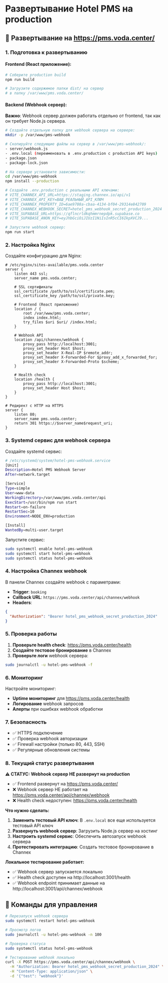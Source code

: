 # Развертывание Hotel PMS на production

## 🚀 Развертывание на https://pms.voda.center/

### 1. Подготовка к развертыванию

#### Frontend (React приложение):
```bash
# Соберите production build
npm run build

# Загрузите содержимое папки dist/ на сервер
# в папку /var/www/pms.voda.center/
```

#### Backend (Webhook сервер):

**Важно**: Webhook сервер должен работать отдельно от frontend, так как он требует Node.js сервера.

```bash
# Создайте отдельную папку для webhook сервера на сервере:
mkdir -p /var/www/pms-webhook

# Скопируйте следующие файлы на сервер в /var/www/pms-webhook/:
- server/webhook.js
- .env.local (переименовать в .env.production с production API keys)
- package.json
- package-lock.json

# На сервере установите зависимости:
cd /var/www/pms-webhook
npm install --production

# Создайте .env.production с реальными API ключами:
# VITE_CHANNEX_API_URL=https://staging.channex.io/api/v1
# VITE_CHANNEX_API_KEY=ВАШ_РЕАЛЬНЫЙ_API_КЛЮЧ
# VITE_CHANNEX_PROPERTY_ID=6ae9708a-cbaa-4134-bf04-29314e842709
# VITE_CHANNEX_WEBHOOK_SECRET=hotel_pms_webhook_secret_production_2024
# VITE_SUPABASE_URL=https://qflncrldkqhmmrnepdpk.supabase.co
# VITE_SUPABASE_ANON_KEY=eyJhbGciOiJIUzI1NiIsInR5cCI6IkpXVCJ9...

# Запустите webhook сервер:
npm run start
```

### 2. Настройка Nginx

Создайте конфигурацию для Nginx:

```nginx
# /etc/nginx/sites-available/pms.voda.center
server {
    listen 443 ssl;
    server_name pms.voda.center;
    
    # SSL сертификаты
    ssl_certificate /path/to/ssl/certificate.pem;
    ssl_certificate_key /path/to/ssl/private.key;
    
    # Frontend (React приложение)
    location / {
        root /var/www/pms.voda.center;
        index index.html;
        try_files $uri $uri/ /index.html;
    }
    
    # Webhook API
    location /api/channex/webhook {
        proxy_pass http://localhost:3001;
        proxy_set_header Host $host;
        proxy_set_header X-Real-IP $remote_addr;
        proxy_set_header X-Forwarded-For $proxy_add_x_forwarded_for;
        proxy_set_header X-Forwarded-Proto $scheme;
    }
    
    # Health check
    location /health {
        proxy_pass http://localhost:3001;
        proxy_set_header Host $host;
    }
}

# Редирект с HTTP на HTTPS
server {
    listen 80;
    server_name pms.voda.center;
    return 301 https://$server_name$request_uri;
}
```

### 3. Systemd сервис для webhook сервера

Создайте systemd сервис:

```bash
# /etc/systemd/system/hotel-pms-webhook.service
[Unit]
Description=Hotel PMS Webhook Server
After=network.target

[Service]
Type=simple
User=www-data
WorkingDirectory=/var/www/pms.voda.center/api
ExecStart=/usr/bin/npm run start
Restart=on-failure
RestartSec=10
Environment=NODE_ENV=production

[Install]
WantedBy=multi-user.target
```

Запустите сервис:
```bash
sudo systemctl enable hotel-pms-webhook
sudo systemctl start hotel-pms-webhook
sudo systemctl status hotel-pms-webhook
```

### 4. Настройка Channex webhook

В панели Channex создайте webhook с параметрами:

- **Trigger**: `booking`
- **Callback URL**: `https://pms.voda.center/api/channex/webhook`  
- **Headers**:
```json
{
  "Authorization": "Bearer hotel_pms_webhook_secret_production_2024"
}
```

### 5. Проверка работы

1. **Проверьте health check**: https://pms.voda.center/health
2. **Создайте тестовое бронирование** в Channex
3. **Проверьте логи** webhook сервера:
```bash
sudo journalctl -u hotel-pms-webhook -f
```

### 6. Мониторинг

Настройте мониторинг:
- **Uptime мониторинг** для https://pms.voda.center/health
- **Логирование** webhook запросов
- **Алерты** при ошибках webhook обработки

### 7. Безопасность

- ✅ HTTPS подключение
- ✅ Проверка webhook авторизации
- ✅ Firewall настройки (только 80, 443, SSH)
- ✅ Регулярные обновления системы

### 8. Текущий статус развертывания

**⚠️ СТАТУС: Webhook сервер НЕ развернут на production**

- ✅ Frontend развернут на https://pms.voda.center/
- ❌ Webhook сервер НЕ работает на https://pms.voda.center/api/channex/webhook
- ❌ Health check недоступен: https://pms.voda.center/health

**Что нужно сделать:**

1. **Заменить тестовый API ключ**: В `.env.local` все еще используется тестовый API ключ
2. **Развернуть webhook сервер**: Загрузить Node.js сервер на хостинг
3. **Настроить systemd сервис**: Обеспечить автозапуск webhook сервера
4. **Протестировать интеграцию**: Создать тестовое бронирование в Channex

**Локальное тестирование работает:**
- ✅ Webhook сервер запускается локально
- ✅ Health check доступен на http://localhost:3001/health  
- ✅ Webhook endpoint принимает данные на http://localhost:3001/api/channex/webhook

## 🔧 Команды для управления

```bash
# Перезапуск webhook сервера
sudo systemctl restart hotel-pms-webhook

# Просмотр логов
sudo journalctl -u hotel-pms-webhook -n 100

# Проверка статуса
sudo systemctl status hotel-pms-webhook

# Тестирование webhook локально
curl -X POST https://pms.voda.center/api/channex/webhook \
  -H "Authorization: Bearer hotel_pms_webhook_secret_production_2024" \
  -H "Content-Type: application/json" \
  -d '{"test": "webhook"}'
```